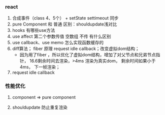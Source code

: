 ### react

1. 合成事件（class 4、5个） + setState settimeout  同步
2. pure Component 和 普通 区别：shouldupdate浅对比
3. hooks 有哪些use方法
4. use affect 第二个参数传值 空数组 不传 有什么区别
5. use callback、use memo 怎么实现函数缓存的
6. diff算法； fiber 原理  request idle callback；改变虚拟dom结构；
   * 因为用了fiber ，所以优化了虚拟dom结构，增加了对父节点和兄弟节点指针， 16.6剩余时间去渲染，>4ms 渲染为真实dom， 剩余时间如果小于4ms， 下一帧渲染；
7. request idle callback 





### 性能优化

1. component => pure component

2. shouldupdate 防止重复渲染



